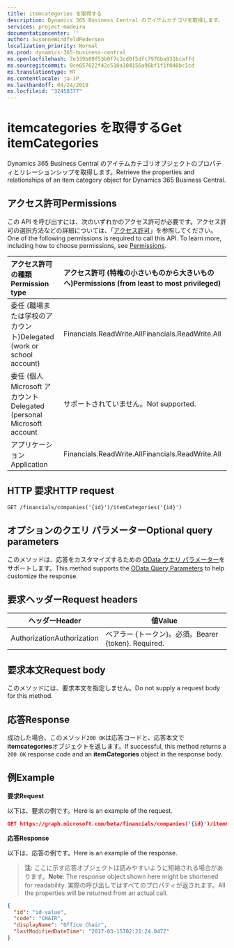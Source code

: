 ```yaml
---
title: itemcategories を取得する
description: Dynamics 365 Business Central のアイテムカテゴリを取得します。
services: project-madeira
documentationcenter: ''
author: SusanneWindfeldPedersen
localization_priority: Normal
ms.prod: dynamics-365-business-central
ms.openlocfilehash: 7e339b89f53b0f7c3cd8f5dfc7976ba931bcaffd
ms.sourcegitcommit: 0ce657622f42c510a104156a96bf1f1f040bc1cd
ms.translationtype: MT
ms.contentlocale: ja-JP
ms.lasthandoff: 04/24/2019
ms.locfileid: "32458377"
---
```

# <a name="get-itemcategories"></a><span data-ttu-id="e02d9-103">itemcategories を取得する</span><span class="sxs-lookup"><span data-stu-id="e02d9-103">Get itemCategories</span></span>
<span data-ttu-id="e02d9-104">Dynamics 365 Business Central のアイテムカテゴリオブジェクトのプロパティとリレーションシップを取得します。</span><span class="sxs-lookup"><span data-stu-id="e02d9-104">Retrieve the properties and relationships of an item category object for Dynamics 365 Business Central.</span></span>

## <a name="permissions"></a><span data-ttu-id="e02d9-105">アクセス許可</span><span class="sxs-lookup"><span data-stu-id="e02d9-105">Permissions</span></span>
<span data-ttu-id="e02d9-p101">この API を呼び出すには、次のいずれかのアクセス許可が必要です。アクセス許可の選択方法などの詳細については、「[アクセス許可](/graph/permissions-reference)」を参照してください。</span><span class="sxs-lookup"><span data-stu-id="e02d9-p101">One of the following permissions is required to call this API. To learn more, including how to choose permissions, see [Permissions](/graph/permissions-reference).</span></span>

|<span data-ttu-id="e02d9-108">アクセス許可の種類</span><span class="sxs-lookup"><span data-stu-id="e02d9-108">Permission type</span></span> |<span data-ttu-id="e02d9-109">アクセス許可 (特権の小さいものから大きいものへ)</span><span class="sxs-lookup"><span data-stu-id="e02d9-109">Permissions (from least to most privileged)</span></span>|
|:---------------|:------------------------------------------|
|<span data-ttu-id="e02d9-110">委任 (職場または学校のアカウント)</span><span class="sxs-lookup"><span data-stu-id="e02d9-110">Delegated (work or school account)</span></span>|<span data-ttu-id="e02d9-111">Financials.ReadWrite.All</span><span class="sxs-lookup"><span data-stu-id="e02d9-111">Financials.ReadWrite.All</span></span> |
|<span data-ttu-id="e02d9-112">委任 (個人 Microsoft アカウント</span><span class="sxs-lookup"><span data-stu-id="e02d9-112">Delegated (personal Microsoft account</span></span>|<span data-ttu-id="e02d9-113">サポートされていません。</span><span class="sxs-lookup"><span data-stu-id="e02d9-113">Not supported.</span></span>|
|<span data-ttu-id="e02d9-114">アプリケーション</span><span class="sxs-lookup"><span data-stu-id="e02d9-114">Application</span></span>|<span data-ttu-id="e02d9-115">Financials.ReadWrite.All</span><span class="sxs-lookup"><span data-stu-id="e02d9-115">Financials.ReadWrite.All</span></span>|

## <a name="http-request"></a><span data-ttu-id="e02d9-116">HTTP 要求</span><span class="sxs-lookup"><span data-stu-id="e02d9-116">HTTP request</span></span>

```
GET /financials/companies('{id}')/itemCategories('{id}')
```

## <a name="optional-query-parameters"></a><span data-ttu-id="e02d9-117">オプションのクエリ パラメーター</span><span class="sxs-lookup"><span data-stu-id="e02d9-117">Optional query parameters</span></span>
<span data-ttu-id="e02d9-118">このメソッドは、応答をカスタマイズするための [OData クエリ パラメーター](/graph/query-parameters)をサポートします。</span><span class="sxs-lookup"><span data-stu-id="e02d9-118">This method supports the [OData Query Parameters](/graph/query-parameters) to help customize the response.</span></span>

## <a name="request-headers"></a><span data-ttu-id="e02d9-119">要求ヘッダー</span><span class="sxs-lookup"><span data-stu-id="e02d9-119">Request headers</span></span>
|<span data-ttu-id="e02d9-120">ヘッダー</span><span class="sxs-lookup"><span data-stu-id="e02d9-120">Header</span></span>       |<span data-ttu-id="e02d9-121">値</span><span class="sxs-lookup"><span data-stu-id="e02d9-121">Value</span></span>                    |
|-------------|-------------------------|
|<span data-ttu-id="e02d9-122">Authorization</span><span class="sxs-lookup"><span data-stu-id="e02d9-122">Authorization</span></span>|<span data-ttu-id="e02d9-p102">ベアラー {トークン}。必須。</span><span class="sxs-lookup"><span data-stu-id="e02d9-p102">Bearer {token}. Required.</span></span>|

## <a name="request-body"></a><span data-ttu-id="e02d9-125">要求本文</span><span class="sxs-lookup"><span data-stu-id="e02d9-125">Request body</span></span>
<span data-ttu-id="e02d9-126">このメソッドには、要求本文を指定しません。</span><span class="sxs-lookup"><span data-stu-id="e02d9-126">Do not supply a request body for this method.</span></span>

## <a name="response"></a><span data-ttu-id="e02d9-127">応答</span><span class="sxs-lookup"><span data-stu-id="e02d9-127">Response</span></span>
<span data-ttu-id="e02d9-128">成功した場合、このメソッド`200 OK`は応答コードと、応答本文で**itemcategories**オブジェクトを返します。</span><span class="sxs-lookup"><span data-stu-id="e02d9-128">If successful, this method returns a `200 OK` response code and an **itemCategories** object in the response body.</span></span>

## <a name="example"></a><span data-ttu-id="e02d9-129">例</span><span class="sxs-lookup"><span data-stu-id="e02d9-129">Example</span></span>

<span data-ttu-id="e02d9-130">**要求**</span><span class="sxs-lookup"><span data-stu-id="e02d9-130">**Request**</span></span>

<span data-ttu-id="e02d9-131">以下は、要求の例です。</span><span class="sxs-lookup"><span data-stu-id="e02d9-131">Here is an example of the request.</span></span>
```json
GET https://graph.microsoft.com/beta/financials/companies('{id}')/itemCategories('{id}')
```

<span data-ttu-id="e02d9-132">**応答**</span><span class="sxs-lookup"><span data-stu-id="e02d9-132">**Response**</span></span>

<span data-ttu-id="e02d9-133">以下は、応答の例です。</span><span class="sxs-lookup"><span data-stu-id="e02d9-133">Here is an example of the response.</span></span> 

> <span data-ttu-id="e02d9-134">**注**: ここに示す応答オブジェクトは読みやすいように短縮される場合があります。</span><span class="sxs-lookup"><span data-stu-id="e02d9-134">**Note**: The response object shown here might be shortened for readability.</span></span> <span data-ttu-id="e02d9-135">実際の呼び出しではすべてのプロパティが返されます。</span><span class="sxs-lookup"><span data-stu-id="e02d9-135">All the properties will be returned from an actual call.</span></span>

```json
{
  "id": "id-value",
  "code": "CHAIR",
  "displayName": "Office Chair",
  "lastModifiedDateTime": "2017-03-15T02:21:24.047Z"
}
```

